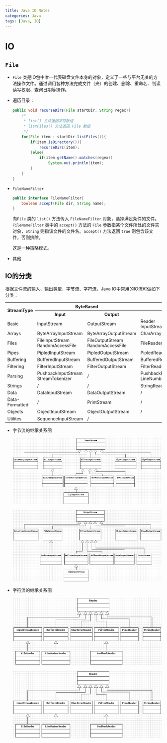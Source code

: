 ```yaml
---
title: Java IO Notes
categories: Java
tags: [Java, IO]
---
```

# IO

## `File`

* `File` 类是IO包中唯一代表磁盘文件本身的对象，定义了一些与平台无关的方法操作文件。通过调用各种方法完成文件（夹）的创建、删除、重命名、判读读写权限、查询日期等操作。

* 遍历目录：

  ```java
  public void recurseDirs(File startDir, String regex){
      /*
       * list() 方法返回字符数组
       * listFiles() 方法返回 File 数组
       */
      for(File item : startDir.listFiles()){
          if(item.isDirectory()){
              recurseDirs(item);
          }else{
              if(item.getName().matches(regex))
                  System.out.println(item);
          }
      }
  }
  ```

* `FileNameFilter`

  ```java
  public interface FileNameFilter{
      boolean accept(File dir, String name);
  }
  ```

  向`File` 类的 `list()` 方法传入 `FileNameFilter` 对象，选择满足条件的文件。 `FileNameFilter` 类中的 `accept()` 方法的 `File` 参数指某个文件所处的文件夹对象，`String` 则指该文件的文件名。`accept()` 方法返回 `true` 则包含该文件，否则排除。

  这是一种策略模式。

* 其他

## IO的分类

根据文件流的输入、输出类型，字节流、字符流，Java IO中常用的IO流可做如下分类：

<table>
    <tr>
        <th rowspan="2">StreamType</th>
        <th colspan="2" text-align="center">ByteBased</th>
        <th colspan="2">CharBased</th>
    </tr>
    <tr>
        <th>Input</th>
        <th>Output</th>
        <th>Input</th>
        <th>Output</th>
    </tr>
    <tr>
        <td>Basic</td>
        <td>InputStream</td>
        <td>OutputStream</td>
        <td>Reader InputStreamReader(adapter)</td>
        <td>Writer OutputStreamWriter(adapter)</td>
    </tr>
    <tr>
        <td>Arrays</td>
        <td>ByteArrayInputStream</td>
        <td>ByteArrayOutputStream</td>
        <td>CharArrayReader</td>
        <td>CharArrayWriter</td>
    </tr>
    <tr>
        <td>Files</td>
        <td>FileInputStream RandomAccessFile</td>
        <td>FileOutputStream RandomAccessFile</td>
        <td>FileReader</td>
        <td>FileWriter</td>
    </tr>
    <tr>
        <td>Pipes</td>
        <td>PipledInputStream</td>
        <td>PipledOutputStream</td>
        <td>PipledReader</td>
        <td>PipledWriter</td>
    </tr>
    <tr>
        <td>Buffering</td>
        <td>BufferedInputStream</td>
        <td>BufferedOutputStream</td>
        <td>BufferedReader</td>
        <td>BufferedWriter</td>
    </tr>
    <tr>
        <td>Filtering</td>
        <td>FilterInputStream</td>
        <td>FilterOutputStream</td>
        <td>FilterReader</td>
        <td>FilterWriter</td>
    </tr>
    <tr>
        <td>Parsing</td>
        <td>PushbackInputStream StreamTokenizer</td>
        <td>/</td>
        <td>PushbackReader LineNumberReader</td>
        <td>/</td>
    </tr>
    <tr>
        <td>Strings</td>
        <td>/</td>
        <td>/</td>
        <td>StringReader</td>
        <td>StringWriter</td>
    </tr>
    <tr>
        <td>Data</td>
        <td>DataInputStream</td>
        <td>DataOutputStream</td>
        <td>/</td>
        <td>/</td>
    </tr>
    <tr>
        <td>Data-Formatted</td>
        <td>/</td>
        <td>PrintStream</td>
        <td>/</td>
        <td>PrintWriter</td>
    </tr>
    <tr>
        <td>Objects</td>
        <td>ObjectInputStream</td>
        <td>ObjectOutputStream</td>
        <td>/</td>
        <td>/</td>
    </tr>
    <tr>
        <td>Utilites</td>
        <td>SequenceInputStream</td>
        <td colspan="3">/</td>
    </tr>
</table>

* 字节流的继承关系图

  ![img](assets/images/字节输入流继承关系图.png)

  ![img](assets/images/字节输出流继承关系图.png)

* 字符流的继承关系图

  ![img](assets/images/字符输入流继承关系图.png)

  ![img](assets/images/字符输入流继承关系图.png)

